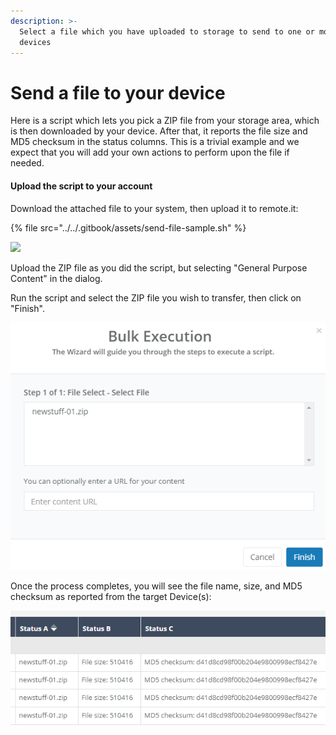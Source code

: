 ```yaml
---
description: >-
  Select a file which you have uploaded to storage to send to one or more
  devices
---
```


# Send a file to your device

Here is a script which lets you pick a ZIP file from your storage area, which is then downloaded by your device. After that, it reports the file size and MD5 checksum in the status columns.  This is a trivial example and we expect that you will add your own actions to perform upon the file if needed.

#### Upload the script to your account

Download the attached file to your system, then upload it to remote.it:

{% file src="../../.gitbook/assets/send-file-sample.sh" %}

![](http://forum.weaved.com/uploads/default/original/1X/743a3ff82581afab033642185cb53c60136c9fc1.png)

Upload the ZIP file as you did the script, but selecting "General Purpose Content" in the dialog.

Run the script and select the ZIP file you wish to transfer, then click on "Finish".

![](../../.gitbook/assets/image%20%2857%29.png)

Once the process completes, you will see the file name, size, and MD5 checksum as reported from the target Device\(s\):

![](../../.gitbook/assets/image%20%2853%29.png)

